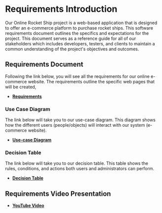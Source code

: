 # Requirements Introduction
Our Online Rocket Ship project is a web-based application that is designed to offer an e-commerce platform to purchase rocket ships. This software requirements document outlines the specifics and expectations for the project. This document serves as a reference guide for all of our stakeholders which includes developers, testers, and clients to maintain a common understanding of the project's objectives and outcomes. 
## Requirements Document
Following the link below, you will see all the requirements for our online e-commerce website. The requirements outline the specific web pages that will be created, 
* __[Requirements](https://github.com/DiegoFraR/swe3313Project/blob/main/Requirements/Requirements.md)__
### Use Case Diagram
The link below will take you to our use-case diagram. This diagram shows how the different users (people/objects) will interact with our system (e-commerce website). 
* __[Use-case Diagram](https://github.com/DiegoFraR/swe3313Project/blob/main/Requirements/SWE%203313%20Use%20Case%20Diagram%20Project.png)__
### Decision Table
The link below will take you to our decision table. This table shows the rules, conditions, and actions both users and administrators can perform. 
* __[Decision Table](https://github.com/DiegoFraR/swe3313Project/blob/main/Requirements/Decision%20Table.md)__
## Requirements Video Presentation
* __[YouTube Video](https://youtu.be/ZLkadaNHvmA)__



